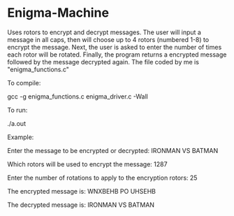 # Enigma-Machine
Uses rotors to encrypt and decrypt messages. The user will input a message in all caps, then will choose up to 4 rotors (numbered 1-8) to encrypt the message. Next, the user is asked to enter the number of times each rotor will be rotated. Finally, the program returns a encrypted message followed by the message decrypted again. The file coded by me is "enigma_functions.c"

To compile:

gcc -g enigma_functions.c enigma_driver.c -Wall

To run:

./a.out

Example:

Enter the message to be encrypted or decrypted: IRONMAN VS BATMAN

Which rotors will be used to encrypt the message: 1287

Enter the number of rotations to apply to the encryption rotors: 25

The encrypted message is: WNXBEHB PO UHSEHB

The decrypted message is: IRONMAN VS BATMAN
